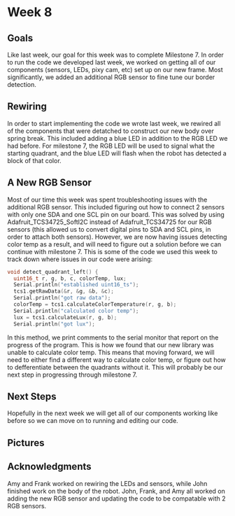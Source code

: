 # Week 8

## Goals
Like last week, our goal for this week was to complete Milestone 7. In order to run the code we developed last week, we worked on getting all of our components (sensors, LEDs, pixy cam, etc) set up on our new frame. Most significantly, we added an additional RGB sensor to fine tune our border detection.

## Rewiring 
In order to start implementing the code we wrote last week, we rewired all of the components that were detatched to construct our new body over spring break. This included adding a blue LED in addition to the RGB LED we had before. For milestone 7, the RGB LED will be used to signal what the starting quadrant, and the blue LED will flash when the robot has detected a block of that color. 

## A New RGB Sensor
Most of our time this week was spent troubleshooting issues with the additional RGB sensor. This included figuring out how to connect 2 sensors with only one SDA and one SCL pin on our board. This was solved by using Adafruit_TCS34725_SoftI2C instead of Adafruit_TCS34725 for our RGB sensors (this allowed us to convert digital pins to SDA and SCL pins, in order to attach both sensors). However, we are now having issues detecting color temp as a result, and will need to figure out a solution before we can continue with milestone 7. This is some of the code we used this week to track down where issues in our code were arising:

```c++
void detect_quadrant_left() {
  uint16_t r, g, b, c, colorTemp, lux;
  Serial.println("established uint16_ts");
  tcs1.getRawData(&r, &g, &b, &c);
  Serial.println("got raw data");
  colorTemp = tcs1.calculateColorTemperature(r, g, b);
  Serial.println("calculated color temp");
  lux = tcs1.calculateLux(r, g, b);
  Serial.println("got lux");
```

In this method, we print comments to the serial monitor that report on the progress of the program. This is how we found that our new library was unable to calculate color temp. This means that moving forward, we will need to either find a different way to calculate color temp, or figure out how to defferentiate between the quadrants without it. This will probably be our next step in progressing through milestone 7.


## Next Steps
Hopefully in the next week we will get all of our components working like before so we can move on to running and editing our code.

## Pictures


## Acknowledgments
Amy and Frank worked on rewiring the LEDs and sensors, while John finished work on the body of the robot. John, Frank, and Amy all worked on adding the new RGB sensor and updating the code to be compatable with 2 RGB sensors.
